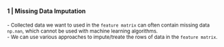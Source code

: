 
#### 1 | Missing Data Imputation

<sub>
- Collected data we want to used in the <code>feature matrix</code> can often contain missing data <code>np.nan</code>, which cannot be used with machine learning algorithms. <br>
- We can use various approaches to impute/treate the rows of data in the <code>feature matrix</code>.
